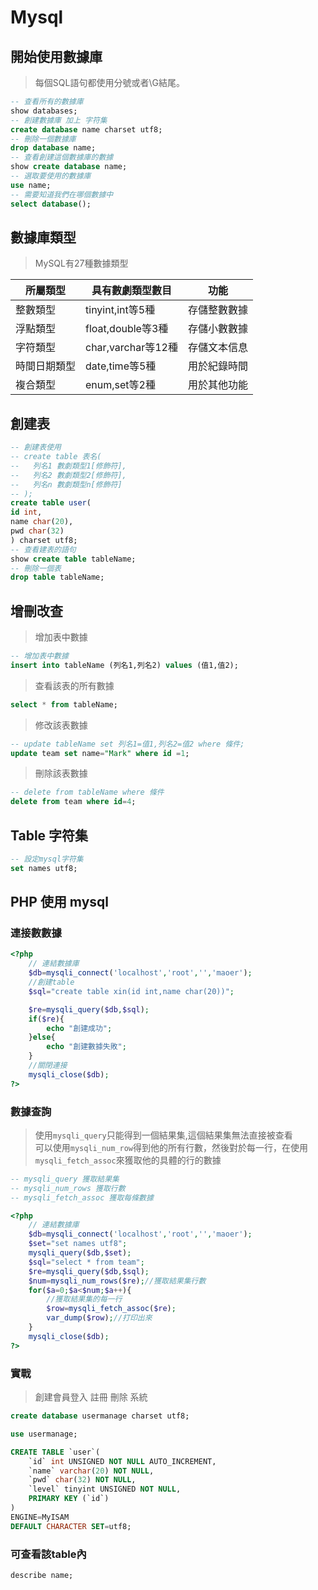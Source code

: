# Mysql
## 開始使用數據庫
> 每個SQL語句都使用分號或者\G結尾。
```sql
-- 查看所有的數據庫
show databases;
-- 創建數據庫 加上 字符集
create database name charset utf8;
-- 刪除一個數據庫
drop database name;
-- 查看創建這個數據庫的數據
show create database name;
-- 選取要使用的數據庫
use name;
-- 需要知道我們在哪個數據中
select database();
```
## 數據庫類型
> MySQL有27種數據類型

|所屬類型|具有數劇類型數目|功能|
|----|----|----|
|整數類型|tinyint,int等5種|存儲整數數據|
|浮點類型|float,double等3種|存儲小數數據|
|字符類型|char,varchar等12種|存儲文本信息|
|時間日期類型|date,time等5種|用於紀錄時間|
|複合類型|enum,set等2種|用於其他功能|
## 創建表
```sql
-- 創建表使用
-- create table 表名(
--   列名1 數劇類型1[修飾符],
--   列名2 數劇類型2[修飾符],
--   列名n 數劇類型n[修飾符]
-- );
create table user(
id int,
name char(20),
pwd char(32)
) charset utf8;
-- 查看建表的語句
show create table tableName;
-- 刪除一個表
drop table tableName;
```
## 增刪改查
> 增加表中數據
```sql
-- 增加表中數據
insert into tableName (列名1,列名2) values (值1,值2);
```
> 查看該表的所有數據
```sql
select * from tableName;
```
> 修改該表數據
```sql
-- update tableName set 列名1=值1,列名2=值2 where 條件;
update team set name="Mark" where id =1;
```
> 刪除該表數據
```sql
-- delete from tableName where 條件
delete from team where id=4;
```
## Table 字符集
```sql
-- 設定mysql字符集
set names utf8;
```
## PHP 使用 mysql
### 連接數數據
```php
<?php
    // 連結數據庫
    $db=mysqli_connect('localhost','root','','maoer');
    //創建table
    $sql="create table xin(id int,name char(20))";

    $re=mysqli_query($db,$sql);
    if($re){
        echo "創建成功";
    }else{
        echo "創建數據失敗";
    }
    //關閉連接
    mysqli_close($db);
?>
```
### 數據查詢
> 使用`mysqli_query`只能得到一個結果集,這個結果集無法直接被查看<br/>
> 可以使用`mysqli_num_row`得到他的所有行數，然後對於每一行，在使用`mysqli_fetch_assoc`來獲取他的具體的行的數據
```sql
-- mysqli_query 獲取結果集
-- mysqli_num_rows 獲取行數
-- mysqli_fetch_assoc 獲取每條數據
```
```php
<?php
    // 連結數據庫
    $db=mysqli_connect('localhost','root','','maoer');
    $set="set names utf8";
    mysqli_query($db,$set);
    $sql="select * from team";
    $re=mysqli_query($db,$sql);
    $num=mysqli_num_rows($re);//獲取結果集行數
    for($a=0;$a<$num;$a++){
        //獲取結果集的每一行
        $row=mysqli_fetch_assoc($re);
        var_dump($row);//打印出來
    }
    mysqli_close($db);
?>
```
###  實戰
> 創建會員登入 註冊 刪除 系統
```sql
create database usermanage charset utf8;

use usermanage;

CREATE TABLE `user`(
    `id` int UNSIGNED NOT NULL AUTO_INCREMENT,
    `name` varchar(20) NOT NULL,
    `pwd` char(32) NOT NULL,
    `level` tinyint UNSIGNED NOT NULL,
    PRIMARY KEY (`id`)
)
ENGINE=MyISAM
DEFAULT CHARACTER SET=utf8;
```
### 可查看該table內
```sql
describe name;
```